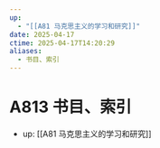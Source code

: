 ```yaml
---
up:
  - "[[A81 马克思主义的学习和研究]]"
date: 2025-04-17
ctime: 2025-04-17T14:20:29
aliases:
  - 书目、索引
---
```


# A813 书目、索引

- up: [[A81 马克思主义的学习和研究]]
